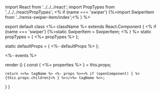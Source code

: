 import React from '../../../react';
import PropTypes from '../../../react/PropTypes';
<% if (name === 'swiper') {%>import SwiperItem from '../remix-swiper-item/index';<% } %>

export default class <%= className %> extends React.Component {
  <% if (name === 'swiper') {%>static SwiperItem = SwiperItem; <% } %>
  static propTypes = {
    <%= propTypes %>
  };

  static defaultProps = {
    <%- defaultProps %>
  };

  <%- events %>

  render () {
    const { <%= properties %> } = this.props;

    return <<%= tagName %> <%- props %>><% if (openComponent) { %>{this.props.children}<% } %></<%= tagName %>>;
  }
}


